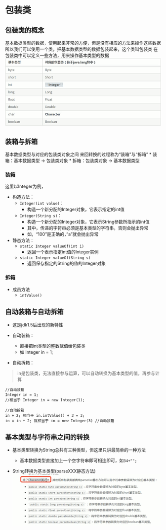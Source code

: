 # 包装类

## 包装类的概念
基本数据类型的数据，使用起来非常的方便，但是没有相应的方法来操作这些数据
所以我们可以使用一个类，把基本数据类型的数据包装起来，这个类叫包装类
在包装类中可以定义一些方法，用来操作基本类型的数据
![](%E5%8C%85%E8%A3%85%E7%B1%BB/%E6%88%AA%E5%B1%8F2021-02-24%2014.04.52.png)

## 装箱与拆箱
基本数据类型与对应的包装类对象之间 来回转换的过程称为“装箱”与“拆箱”
	* 装箱：基本数据类型 -> 包装类对象
	* 拆箱：包装类对象 -> 基本数据类型

### 装箱
这里以Integer为例，
* 构造方法：
	* `Integer(int value)`：
		* 构造一个新分配的Integer对象，它表示指定的int值
	* `Integer(String s)`：
		* 构造一个新分配的Integer对象，它表示String参数所指示的int值
		* 其中，传递的字符串必须是基本类型的字符串，否则会抛出异常
		* 如，“100”是正确的，”a”就会抛出异常
* 静态方法：
	* `static Integer valueOf(int i)`
		* 返回一个表示指定int值的Integer实例
	* `static Integer valueOf(String s)`
		* 返回保存指定的String的值的Integer对象

### 拆箱
* 成员方法
	* `intValue()`

## 自动装箱与自动拆箱
* 这是jdk1.5后出现的新特性

* 自动装箱：
	* 直接把int类型的整数赋值给包装类
	* 如 Integer in = 1;

* 自动拆箱：
> in是包装类，无法直接参与运算，可以自动转换为基本类型的值，再参与计算  

```
//自动装箱
Integer in = 1;	
//相当于 Integer in = new Integer(1);

//自动拆箱
in + 2; 相当于 in.intValue() + 3 = 3;
in = in + 2; 就相当于 in = new Integer(3) //自动装箱
```


## 基本类型与字符串之间的转换
* 基本类型转换为String总共有三种类型，但这里只讲最简单的一种方法
	* 基本数据类型直接加上一个空字符串即可相连即可，如`34+"";`

* String转换为基本类型(parseXXX静态方法)
![](%E5%8C%85%E8%A3%85%E7%B1%BB/3BDEBF72-6031-4B7C-924B-D34207047374.png)
